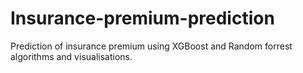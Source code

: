 # Insurance-premium-prediction
Prediction of insurance premium using XGBoost and Random forrest algorithms and visualisations.
